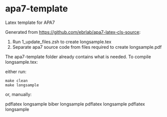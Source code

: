 # apa7-template
Latex template for APA7

Generated from https://github.com/ebrlab/apa7-latex-cls-source:

1. Run 1_update_files.zsh to create longsample.tex
2. Separate apa7 source code from files required to create longsample.pdf

The apa7-template folder already contains what is needed. To compile longsample.tex:

either run:

    make clean
    make longsample

or, manually:

   pdflatex longsample
   biber longsample
   pdflatex longsample
   pdflatex longsample

